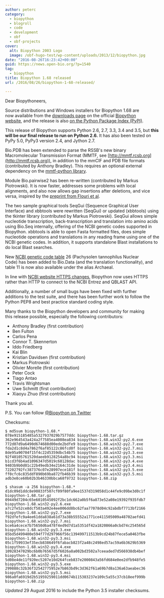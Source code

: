```yaml
---
author: peterc
category:
  - biopython
  - blogroll
  - code
  - development
  - obf
  - obf-projects
cover:
  alt: Biopython 2003 Logo
  image: /obf-hugo-test/wp-content/uploads/2013/12/biopython.jpg
date: "2016-08-26T16:23:42+00:00"
guid: https://news.open-bio.org/?p=1540
tag:
  - biopython
title: Biopython 1.68 released
url: /2016/08/26/biopython-1-68-released/

---
```

Dear Biopythoneers,

Source distributions and Windows installers for Biopython 1.68 are now available from the [downloads page](http://biopython.org/wiki/Download) on the official [Biopython website](http://biopython.org/), and the release is also [on the Python Package Index (PyPI)](https://pypi.python.org/pypi/biopython/1.68).

This release of Biopython supports Python 2.6, 2.7, 3.3, 3.4 and 3.5, but **this will be our final release to run on Python 2.6.** It has also been tested on PyPy 5.0, PyPy3 version 2.4, and Jython 2.7.

Bio.PDB has been extended to parse the RSSB's new binary Macromolecular Transmission Format (MMTF, see [http://mmtf.rcsb.org](http://mmtf.rcsb.org)), in addition to the mmCIF and PDB file formats (contributed by Anthony Bradley). This requires an optional external dependency on the [mmtf-python library](https://github.com/rcsb/mmtf-python).

Module Bio.pairwise2 has been re-written (contributed by Markus Piotrowski). It is now faster, addresses some problems with local alignments, and also now allows gap insertions after deletions, and vice versa, inspired by the [preprint from Flouri et al](http://dx.doi.org/10.1101/031500).

The two sample graphical tools SeqGui (Sequence Graphical User Interface) and xbbtools were rewritten (SeqGui) or updated (xbbtools) using the tkinter library (contributed by Markus Piotrowski). SeqGui allows simple nucleotide transcription, back-transcription and translation into amino acids using Bio.Seq internally, offering of the NCBI genetic codes supported in Biopython. xbbtools is able to open Fasta formatted files, does simple nucleotide operations and translations in any reading frame using one of the NCBI genetic codes. In addition, it supports standalone Blast installations to do local Blast searches.

New [NCBI genetic code table](https://www.ncbi.nlm.nih.gov/Taxonomy/Utils/wprintgc.cgi) 26 (Pachysolen tannophilus Nuclear Code) has been added to Bio.Data (and the translation functionality), and table 11 is now also available under the alias Archaeal.

In line with [NCBI website HTTPS changes](https://www.ncbi.nlm.nih.gov/news/06-10-2016-ncbi-https/), Biopython now uses HTTPS rather than HTTP to connect to the NCBI Entrez and QBLAST API.

Additionally, a number of small bugs have been fixed with further additions to the test suite, and there has been further work to follow the Python PEP8 and best practice standard coding style.

Many thanks to the Biopython developers and community for making this release possible, especially the following contributors:

- Anthony Bradley (first contribution)
- Ben Fulton
- Carlos Pena
- Connor T. Skennerton
- Iddo Friedberg
- Kai Blin
- Kristian Davidsen (first contribution)
- Markus Piotrowski
- Olivier Morelle (first contribution)
- Peter Cock
- Tiago Antao
- Travis Wrightsman
- Uwe Schmitt (first contribution)
- Xiaoyu Zhuo (first contribution)

Thank you all.

P.S. You can follow [@Biopython on Twitter](https://twitter.com/Biopython)

Checksums:

```
$ md5sum biopython-1.68.*
078e915185485a5327937029b7577ddc biopython-1.68.tar.gz
362e964543a424a2f7585ea4008ea834 biopython-1.68.win32-py2.6.exe
772d07d9a6490d674688d00ede2bdfe9 biopython-1.68.win32-py2.7.exe
fda2d1c8d4a7862f6af85122c86fcd0f biopython-1.68.win32-py2.7.msi
8de95a90704f15f4c22d5359dbc54b75 biopython-1.68.win32-py3.3.exe
92f40105761520daeeb9128254a8bc94 biopython-1.68.win32-py3.3.msi
b1cd3f6b4ad1096347d5019c68128dac biopython-1.68.win32-py3.4.exe
9403b9b0d01c22b49edb34e2164c31de biopython-1.68.win32-py3.4.msi
72202792fc387376c07e28997ece181f biopython-1.68.win32-py3.5.exe
ff0cfc6c835ddf890b69ba872fb46b39 biopython-1.68.win32-py3.5.msi
adb3e8ce60b02b3b46330bbca68f9732 biopython-1.68.zip
```

```
$ shasum -a 256 biopython-1.68.*
d1dc09d1ddc8e90833f507cf09f80fa9ee1537d319058d1c44fe9c09be3d0c1f  biopython-1.68.tar.gz
09449d7204c65e6010545092f2bc1dc662a0b5f6a873e52a08e19392f935fdb7  biopython-1.68.win32-py2.6.exe
a7c2fe52ce8dcf503a492e4ee006dd8bc62faa77078d04c92abdbf7713bf2166  biopython-1.68.win32-py2.7.exe
f92dfefc9a4ee61dda838a61d73a38b55552a1771ce411505009a48702aefd41  biopython-1.68.win32-py2.7.msi
bce6a4cece7b75650d6a478f4ed9d7d1a5351df42a1820866a0cbd74c254565d  biopython-1.68.win32-py3.3.exe
85bd5d499400e594f77d297966f56c139499711513b9cd24b87fece5a0463fbe  biopython-1.68.win32-py3.3.msi
05c1f59933ef35ecb838649f6fabacb823f2a48c2498ed57ac59a6b3629b5369  biopython-1.68.win32-py3.4.exe
10928347029bc6b0b76567d5f6026a8a002bd3502a7ceeaded7d566938db4bef  biopython-1.68.win32-py3.4.msi
5d08e4de11f920ec5207e10d264fceb837e2000843a56fd684e0ee2dfb948fe5  biopython-1.68.win32-py3.5.exe
299888c32b36f32542775952e7b863bd9c3d362f61a69b7d8a136a63aeabec36  biopython-1.68.win32-py3.5.msi
986a0fa6919d2b51959259011dd0674b115383237e109c5a55c37cb18eef999b  biopython-1.68.zip
```

 _Updated_ 29 August 2016 to include the Python 3.5 installer checksums.
